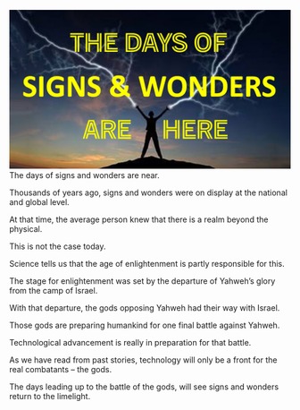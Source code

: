 ![Video cover image](./cover.jpg)
The days of signs and wonders are near.

Thousands of years ago, signs and wonders were on display at the national and global level.

At that time, the average person knew that there is a realm beyond the physical.

This is not the case today.

Science tells us that the age of enlightenment is partly responsible for this.

The stage for enlightenment was set by the departure of Yahweh’s glory from the camp of Israel.

With that departure, the gods opposing Yahweh had their way with Israel.

Those gods are preparing humankind for one final battle against Yahweh.

Technological advancement is really in preparation for that battle.

As we have read from past stories, technology will only be a front for the real combatants – the gods.

The days leading up to the battle of the gods, will see signs and wonders return to the limelight.
